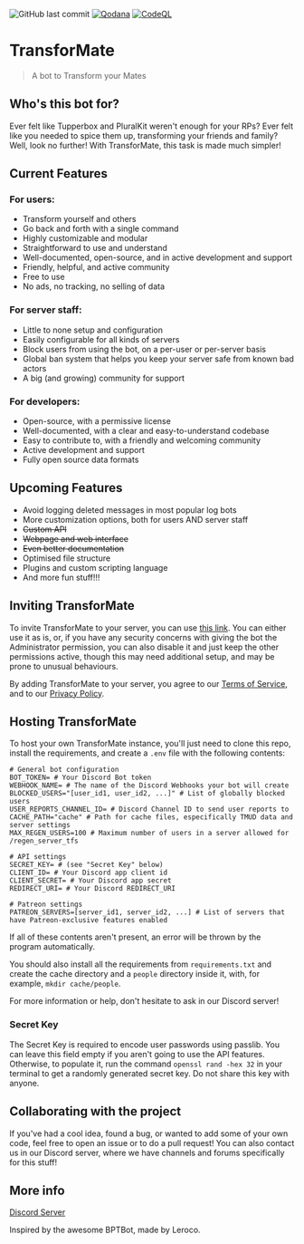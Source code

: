 ![GitHub last commit](https://img.shields.io/github/last-commit/dorythecat/TransforMate)
[![Qodana](https://github.com/dorythecat/TransforMate/actions/workflows/code_quality.yml/badge.svg)](https://github.com/dorythecat/TransforMate/actions/workflows/code_quality.yml)
[![CodeQL](https://github.com/dorythecat/TransforMate/actions/workflows/github-code-scanning/codeql/badge.svg)](https://github.com/dorythecat/TransforMate/actions/workflows/github-code-scanning/codeql)

# TransforMate
> A bot to Transform your Mates

## Who's this bot for?
Ever felt like Tupperbox and PluralKit weren't enough for your RPs? Ever felt
like you needed to spice them up, transforming your friends and family? Well,
look no further! With TransforMate, this task is made much simpler!

## Current Features
### For users:
- Transform yourself and others
- Go back and forth with a single command
- Highly customizable and modular
- Straightforward to use and understand
- Well-documented, open-source, and in active development and support
- Friendly, helpful, and active community
- Free to use
- No ads, no tracking, no selling of data

### For server staff:
- Little to none setup and configuration
- Easily configurable for all kinds of servers
- Block users from using the bot, on a per-user or per-server basis
- Global ban system that helps you keep your server safe from known bad actors
- A big (and growing) community for support

### For developers:
- Open-source, with a permissive license
- Well-documented, with a clear and easy-to-understand codebase
- Easy to contribute to, with a friendly and welcoming community
- Active development and support
- Fully open source data formats

## Upcoming Features
- Avoid logging deleted messages in most popular log bots
- More customization options, both for users AND server staff
- ~~Custom API~~
- ~~Webpage and web interface~~
- ~~Even better documentation~~
- Optimised file structure
- Plugins and custom scripting language
- And more fun stuff!!!

## Inviting TransforMate
To invite TransforMate to your server, you can use [this link](https://discord.com/oauth2/authorize?client_id=1274436972621987881).
You can either use it as is, or, if you have any security concerns with giving the bot the Administrator permission, you
can also disable it and just keep the other permissions active, though this may need additional setup, and may be prone
to unusual behaviours.

By adding TransforMate to your server, you agree to our
[Terms of Service](http://docs.transformate.live/legal/tos/), and to our
[Privacy Policy](http://docs.transformate.live/legal/privacy_policy/).

## Hosting TransforMate
To host your own TransforMate instance, you'll just need to clone this repo,
install the requirements, and create a `.env` file with the following contents:
```
# General bot configuration
BOT_TOKEN= # Your Discord Bot token
WEBHOOK_NAME= # The name of the Discord Webhooks your bot will create
BLOCKED_USERS="[user_id1, user_id2, ...]" # List of globally blocked users
USER_REPORTS_CHANNEL_ID= # Discord Channel ID to send user reports to
CACHE_PATH="cache" # Path for cache files, especifically TMUD data and server settings
MAX_REGEN_USERS=100 # Maximum number of users in a server allowed for /regen_server_tfs

# API settings
SECRET_KEY= # (see "Secret Key" below)
CLIENT_ID= # Your Discord app client id
CLIENT_SECRET= # Your Discord app secret
REDIRECT_URI= # Your Discord REDIRECT_URI

# Patreon settings
PATREON_SERVERS=[server_id1, server_id2, ...] # List of servers that have Patreon-exclusive features enabled
```

If all of these contents aren't present, an error will be thrown by the program
automatically.

You should also install all the requirements from `requirements.txt` and create the
cache directory and a `people` directory inside it, with, for example,
`mkdir cache/people`.

For more information or help, don't hesitate to ask in our Discord server!

### Secret Key
The Secret Key is required to encode user passwords using passlib. You can leave
this field empty if you aren't going to use the API features. Otherwise, to
populate it, run the command `openssl rand -hex 32` in your terminal to get a
randomly generated secret key. Do not share this key with anyone.

## Collaborating with the project
If you've had a cool idea, found a bug, or wanted to add some of your own code, 
feel free to open an issue or to do a pull request! You can also contact us in
our Discord server, where we have channels and forums specifically for this stuff!

## More info
[Discord Server](https://discord.gg/uGjWk2SRf6)

Inspired by the awesome BPTBot, made by Leroco.